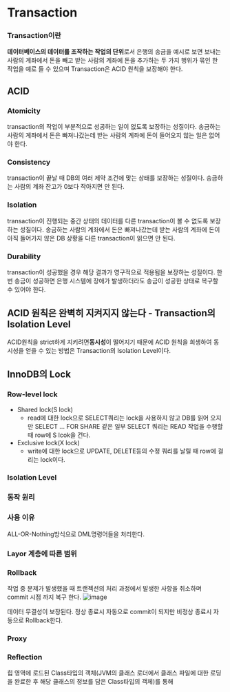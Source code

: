 # Transaction

### Transaction이란
**데이터베이스의 데이터를 조작하는 작업의 단위**로서 은행의 송금을 예시로 보면 보내는 사람의 계좌에서 돈을 빼고 받는 사람의 계좌에 돈을 추가하는 두 가지 행위가 묶인 한 작업을 예로 들 수 있으며 Transaction은 ACID 원칙을 보장해야 한다.

## ACID
### Atomicity
transaction의 작업이 부분적으로 성공하는 일이 없도록 보장하는 성질이다. 송금하는 사람의 계좌에서 돈은 빠져나갔는데 받는 사람의 계좌에 돈이 들어오지 않는 일은 없어야 한다.
### Consistency
transaction이 끝날 때 DB의 여러 제약 조건에 맞는 상태를 보장하는 성질이다. 송금하는 사람의 계좌 잔고가 0보다 작아지면 안 된다.
### Isolation
transaction이 진행되는 중간 상태의 데이터를 다른 transaction이 볼 수 없도록 보장하는 성질이다. 송금하는 사람의 계좌에서 돈은 빠져나갔는데 받는 사람의 계좌에 돈이 아직 들어가지 않은 DB 상황을 다른 transaction이 읽으면 안 된다.
### Durability
transaction이 성공했을 경우 해당 결과가 영구적으로 적용됨을 보장하는 성질이다. 한 번 송금이 성공하면 은행 시스템에 장애가 발생하더라도 송금이 성공한 상태로 복구할 수 있어야 한다.
## ACID 원칙은 완벽히 지켜지지 않는다 - Transaction의 Isolation Level
ACID원칙을 strict하게 지키려면**동시성**이 떨어지기 때문에 ACID 원칙을 희생하여 동시성을 얻을 수 있는 방법은 Transaction의 Isolation Level이다.
## InnoDB의 Lock
### Row-level lock
- Shared lock(S lock)
  - read에 대한 lock으로 SELECT쿼리는 lock을 사용하지 않고 DB를 읽어 오지만 SELECT ... FOR SHARE 같은 일부 SELECT 쿼리는 READ 작업을 수행할 때 row에 S lcok을 건다.
- Exclusive lock(X lock)
  - write에 대한 lock으로 UPDATE, DELETE등의 수정 쿼리를 날릴 때 row에 걸리는 lock이다.
### Isolation Level
### 동작 원리

### 사용 이유
ALL-OR-Nothing방식으로 DML명령어들을 처리한다.
### Layor 계층에 따른 범위
### Rollback
작업 중 문제가 발생했을 때 트랜젝션의 처리 과정에서 발생한 사항을 취소하며 commit 시점 까지 복구 한다.
![image](https://user-images.githubusercontent.com/43610417/222895984-238b3519-0df7-4a25-b57b-11ff71cc0262.png)

데이터 무결성이 보장된다. 정상 종료시 자동으로 commit이 되지만 비정상 종료시 자동으로 Rollback한다.
### Proxy

### Reflection
힙 영역에 로드된 Class타입의 객체(JVM의 클래스 로더에서 클래스 파일에 대한 로딩을 완료한 후 해당 클래스의 정보를 담은 Class타입의 객체)를 통해 

